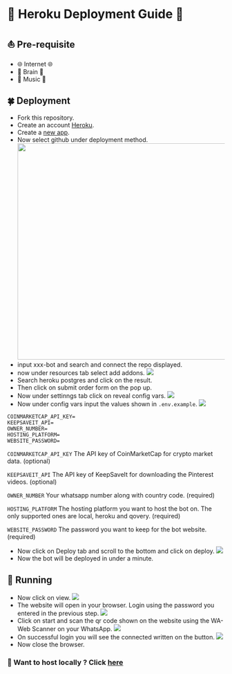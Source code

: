 # 🤖️ Heroku Deployment Guide 🤖️


## ⛵ Pre-requisite
 - 🌐️ Internet 🌐️️
- 🧠️ Brain 🧠️
- 🎵️ Music 🎵️


## 🍀 Deployment

- Fork this repository.
- Create an account [Heroku](https://signup.heroku.com/login).
- Create a [new app](https://dashboard.heroku.com/new-app).
- Now select github under deployment method.
<img src='/readme\images\connectgithub.png' width=500px ></img>
- input xxx-bot and search and connect the repo displayed.
- now under resources tab select add addons.
<img src='/readme\images\herokupostgres.png'></img>
- Search heroku postgres and click on the result.
- Then click on submit order form on the pop up.
- Now under settinngs tab click on reveal config vars.
<img src='/readme\images\herokuconfigvars.png'></img>
- Now under config vars input the values shown in `.env.example`.
<img src='/readme\images\herokuenv.png'></img>


```env
COINMARKETCAP_API_KEY=
KEEPSAVEIT_API=
OWNER_NUMBER=
HOSTING_PLATFORM=
WEBSITE_PASSWORD=
```

`COINMARKETCAP_API_KEY` The API key of CoinMarketCap for crypto market data. (optional)

`KEEPSAVEIT_API` The API key of KeepSaveIt for downloading the Pinterest videos. (optional)

`OWNER_NUMBER` Your whatsapp number along with country code. (required)

`HOSTING_PLATFORM` The hosting platform you want to host the bot on. The only supported ones are local, heroku and qovery. (required)

`WEBSITE_PASSWORD` The password you want to keep for the bot website. (required)

- Now click on Deploy tab and scroll to the bottom and click on deploy.
<img src='/readme\images\deploy.png'></img>
- Now the bot will be deployed in under a minute.



## 🤖 Running

- Now click on view.
<img src='/readme\images\viewheroku.png'></img>
- The website will open in your browser. Login using the password you entered in the previous step.
<img src='/readme\images\sitelogin.png'></img>
- Click on start and scan the qr code shown on the website using the WA-Web Scanner on your WhatsApp.
<img src='/readme\images\scan.png'></img>
- On successful login you will see the connected written on the button.
<img src='/readme\images\connected.png'></img>
- Now close the browser.


###  🔗 Want to host locally ? Click [here](/self-hosting.md)